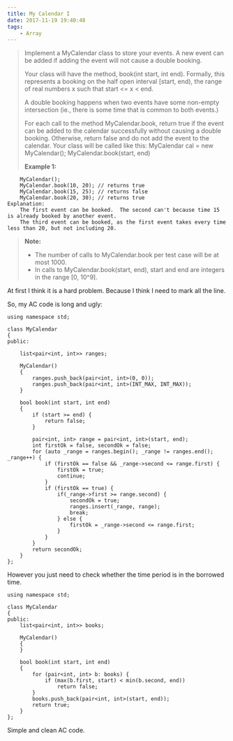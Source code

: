 ```yaml
---
title: My Calendar I
date: 2017-11-19 19:40:48
tags:
    - Array
---
```


> Implement a MyCalendar class to store your events. A new event can be added if adding the event will not cause a double booking.
>
> Your class will have the method, book(int start, int end). Formally, this represents a booking on the half open interval [start, end), the range of real numbers x such that start <= x < end.
>
> A double booking happens when two events have some non-empty intersection (ie., there is some time that is common to both events.)
>
> For each call to the method MyCalendar.book, return true if the event can be added to the calendar successfully without causing a double booking. Otherwise, return false and do not add the event to the calendar.
> Your class will be called like this: MyCalendar cal = new MyCalendar(); MyCalendar.book(start, end)
>
> **Example 1:**
```
    MyCalendar();
    MyCalendar.book(10, 20); // returns true
    MyCalendar.book(15, 25); // returns false
    MyCalendar.book(20, 30); // returns true
Explanation:
    The first event can be booked.  The second can't because time 15 is already booked by another event.
    The third event can be booked, as the first event takes every time less than 20, but not including 20.
```
> **Note:**
> + The number of calls to MyCalendar.book per test case will be at most 1000.
> + In calls to MyCalendar.book(start, end), start and end are integers in the range [0, 10^9].

<!--more-->

At first I think it is a hard problem. Because I think I need to mark all the line.

So, my AC code is long and ugly:

```
using namespace std;

class MyCalendar
{
public:

    list<pair<int, int>> ranges;

    MyCalendar()
    {
        ranges.push_back(pair<int, int>(0, 0));
        ranges.push_back(pair<int, int>(INT_MAX, INT_MAX));
    }

    bool book(int start, int end)
    {
        if (start >= end) {
            return false;
        }

        pair<int, int> range = pair<int, int>(start, end);
        int firstOk = false, secondOk = false;
        for (auto _range = ranges.begin(); _range != ranges.end(); _range++) {
            if (firstOk == false && _range->second <= range.first) {
                firstOk = true;
                continue;
            }
            if (firstOk == true) {
                if(_range->first >= range.second) {
                    secondOk = true;
                    ranges.insert(_range, range);
                    break;
                } else {
                    firstOk = _range->second <= range.first;
                }
            }
        }
        return secondOk;
    }
};
```

However you just need to check whether the time period is in the borrowed time.

```
using namespace std;

class MyCalendar
{
public:
    list<pair<int, int>> books;

    MyCalendar()
    {
    }

    bool book(int start, int end)
    {
        for (pair<int, int> b: books) {
            if (max(b.first, start) < min(b.second, end))
                return false;
        }
        books.push_back(pair<int, int>(start, end));
        return true;
    }
};
```

Simple and clean AC code.
